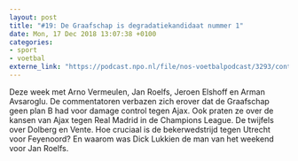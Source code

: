 ```yaml
---
layout: post
title: "#19: De Graafschap is degradatiekandidaat nummer 1"
date: Mon, 17 Dec 2018 13:07:38 +0100
categories: 
- sport 
- voetbal 
externe_link: "https://podcast.npo.nl/file/nos-voetbalpodcast/3293/content.omroep.nl/portal/podcast/nporadio1/nos-voetbalpodcast/2018/12/nporadio1_nos-voetbalpodcast_20181217_nos-voetbalpodcast-19-de-graafschap-is-degradatiekandidaat-nummer-1.mp3"
---
```


Deze week met Arno Vermeulen, Jan Roelfs, Jeroen Elshoff en Arman Avsaroglu. De commentatoren verbazen zich erover dat de Graafschap geen plan B had voor damage control tegen Ajax. Ook praten ze over de kansen van Ajax tegen Real Madrid in de Champions League. De twijfels over Dolberg en Vente. Hoe cruciaal is de bekerwedstrijd tegen Utrecht voor Feyenoord? En waarom was Dick Lukkien de man van het weekend voor Jan Roelfs.
